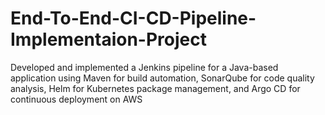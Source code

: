 # End-To-End-CI-CD-Pipeline-Implementaion-Project
 Developed and implemented a Jenkins pipeline for a Java-based application using Maven for build automation, SonarQube for code  quality analysis, Helm for Kubernetes package management, and Argo CD for continuous deployment on AWS
